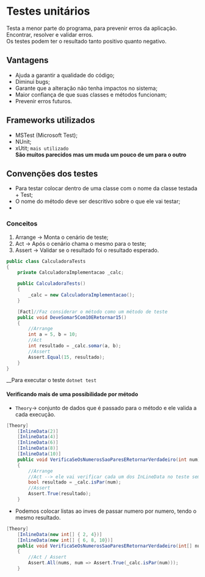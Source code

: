 # Testes unitários
Testa a menor parte do programa, para prevenir erros da aplicação.  
Encontrar, resolver e validar erros.  
Os testes podem ter o resultado tanto positivo quanto negativo.  

## Vantagens
* Ajuda a garantir a qualidade do código;
* Diminui bugs;
* Garante que a alteração não tenha impactos no sistema;
* Maior confiança de que suas classes e métodos funcionam;
* Prevenir erros futuros.

## Frameworks utilizados
* MSTest (Microsoft Test);
* NUnit;
* xUtit; `mais utilizado`  
__São muitos parecidos mas um muda um pouco de um para o outro__

## Convenções dos testes
* Para testar colocar dentro de uma classe com o nome da classe testada + Test;
* O nome do método deve ser descritivo sobre o que ele vai testar;
* 

### Conceitos
1. Arrange -> Monta o cenário de teste;
2. Act -> Após o cenário chama o mesmo para o teste;
3. Assert -> Validar se o resultado foi o resultado esperado.
~~~C#
public class CalculadoraTests
{
    private CalculadoraImplementacao _calc;

    public CalculadoraTests()
    {
        _calc = new CalculadoraImplementacao();
    }

    [Fact]//Faz considerar o método como um método de teste
    public void DeveSomar5Com10ERetornar15()
    {
        //Arrange
        int a = 5, b = 10;
        //Act
        int resultado = _calc.somar(a, b);
        //Assert
        Assert.Equal(15, resultado);
    }
}
~~~  
__Para executar o teste `dotnet test`

#### Verificando mais de uma possibilidade por método
* `Theory`-> conjunto de dados que é passado para o método e ele valida a cada execução.
~~~C#
[Theory]
    [InlineData(2)]
    [InlineData(4)]
    [InlineData(6)]
    [InlineData(8)]
    [InlineData(10)]
    public void VerificaSeOsNumerosSaoParesERetornarVerdadeiro(int num)
    {
        //Arrange
        //Act --> ele vai verificar cada um dos InLineData no teste sem precisar escrever varios métodos
        bool resultado = _calc.isPar(num);
        //Assert
        Assert.True(resultado);
    }
~~~
* Podemos colocar listas ao inves de passar numero por numero, tendo o mesmo resultado.
~~~C#
[Theory]
    [InlineData(new int[] { 2, 4})]
    [InlineData(new int[] { 6, 8, 10})]
    public void VerificaSeOsNumerosSaoParesERetornarVerdadeiro(int[] nums)
    {
        //Act / Assert
        Assert.All(nums, num => Assert.True(_calc.isPar(num)));
    }
~~~
